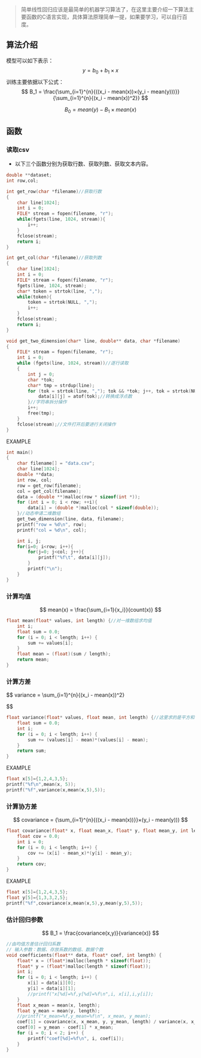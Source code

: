 > 简单线性回归应该是最简单的机器学习算法了，在这里主要介绍一下算法主要函数的C语言实现，具体算法原理简单一提，如果要学习，可以自行百度。

## 算法介绍

模型可以如下表示：
$$
 y = b_0 + b_1 × x
$$
训练主要依据以下公式：
$$
B_1 = \frac{\sum_{i=1}^{n}{((x_i - mean(x))×(y_i - mean(y)))}}{\sum_{i=1}^{n}{(x_i - mean(x))^2}}
$$

$$
B_0 = mean(y) - B_1 × mean(x)
$$

## 函数

### 读取csv

- 以下三个函数分别为获取行数、获取列数、获取文本内容。

```C
double **dataset;
int row,col;

int get_row(char *filename)//获取行数
{
	char line[1024];
	int i = 0;
	FILE* stream = fopen(filename, "r");
	while(fgets(line, 1024, stream)){
		i++;
	}
	fclose(stream);
	return i;
}

int get_col(char *filename)//获取列数
{
	char line[1024];
	int i = 0;
	FILE* stream = fopen(filename, "r");
	fgets(line, 1024, stream);
	char* token = strtok(line, ",");
	while(token){
		token = strtok(NULL, ",");
		i++;
	}
	fclose(stream);
	return i;
}

void get_two_dimension(char* line, double** data, char *filename)
{
	FILE* stream = fopen(filename, "r");
	int i = 0;
	while (fgets(line, 1024, stream))//逐行读取
    {
    	int j = 0;
    	char *tok;
        char* tmp = strdup(line);
        for (tok = strtok(line, ","); tok && *tok; j++, tok = strtok(NULL, ",\n")){
        	data[i][j] = atof(tok);//转换成浮点数
		}//字符串拆分操作
        i++;
        free(tmp);
    }
    fclose(stream);//文件打开后要进行关闭操作
}

```

EXAMPLE

```C
int main()
{
	char filename[] = "data.csv";
    char line[1024];
    double **data;
    int row, col;
    row = get_row(filename);
    col = get_col(filename);
    data = (double **)malloc(row * sizeof(int *));
	for (int i = 0; i < row; ++i){
		data[i] = (double *)malloc(col * sizeof(double));
	}//动态申请二维数组
	get_two_dimension(line, data, filename);
	printf("row = %d\n", row);
	printf("col = %d\n", col);

	int i, j;
	for(i=0; i<row; i++){
		for(j=0; j<col; j++){
			printf("%f\t", data[i][j]);
		}
		printf("\n");
    }
}
```

### 计算均值

$$
mean(x) = \frac{\sum_{i=1}{x_i}}{count(x)}
$$

```c
float mean(float* values, int length) {//对一维数组求均值
	int i;
	float sum = 0.0;
	for (i = 0; i < length; i++) {
		sum += values[i];
	}
	float mean = (float)(sum / length);
	return mean;
}
```

### 计算方差

$$
variance = \sum_{i=1}^{n}{(x_i - mean(x))^2}

$$

```C
float variance(float* values, float mean, int length) {//这里求的是平方和，没有除以n
	float sum = 0.0;
	int i;
	for (i = 0; i < length; i++) {
		sum += (values[i] - mean)*(values[i] - mean);
	}
	return sum;
}
```



EXAMPLE

```C
float x[5]={1,2,4,3,5};
printf("%f\n",mean(x, 5));
printf("%f",variance(x,mean(x,5),5));
```

### 计算协方差

$$
covariance = {\sum_{i=1}^{n}{((x_i - mean(x))}}×(y_i - mean(y)))
$$

```c
float covariance(float* x, float mean_x, float* y, float mean_y, int length) {
	float cov = 0.0;
	int i = 0;
	for (i = 0; i < length; i++) {
		cov += (x[i] - mean_x)*(y[i] - mean_y);
	}
	return cov;
} 
```

EXAMPLE

```c
float x[5]={1,2,4,3,5};
float y[5]={1,3,3,2,5};
printf("%f",covariance(x,mean(x,5),y,mean(y,5),5));
```

### 估计回归参数

$$
B_1 = \frac{covariance(x,y)}{variance(x)}
$$

```c
//由均值方差估计回归系数
// 输入参数：数据、存放系数的数组、数据个数
void coefficients(float** data, float* coef, int length) {
	float* x = (float*)malloc(length * sizeof(float));
	float* y = (float*)malloc(length * sizeof(float));
	int i;
	for (i = 0; i < length; i++) {
		x[i] = data[i][0];
		y[i] = data[i][1];
		//printf("x[%d]=%f,y[%d]=%f\n",i, x[i],i,y[i]);
	}
	float x_mean = mean(x, length);
	float y_mean = mean(y, length);
	//printf("x_mean=%f,y_mean=%f\n", x_mean, y_mean);
	coef[1] = covariance(x, x_mean, y, y_mean, length) / variance(x, x_mean, length);
	coef[0] = y_mean - coef[1] * x_mean;
	for (i = 0; i < 2; i++) {
		printf("coef[%d]=%f\n", i, coef[i]);
	}
}
```

